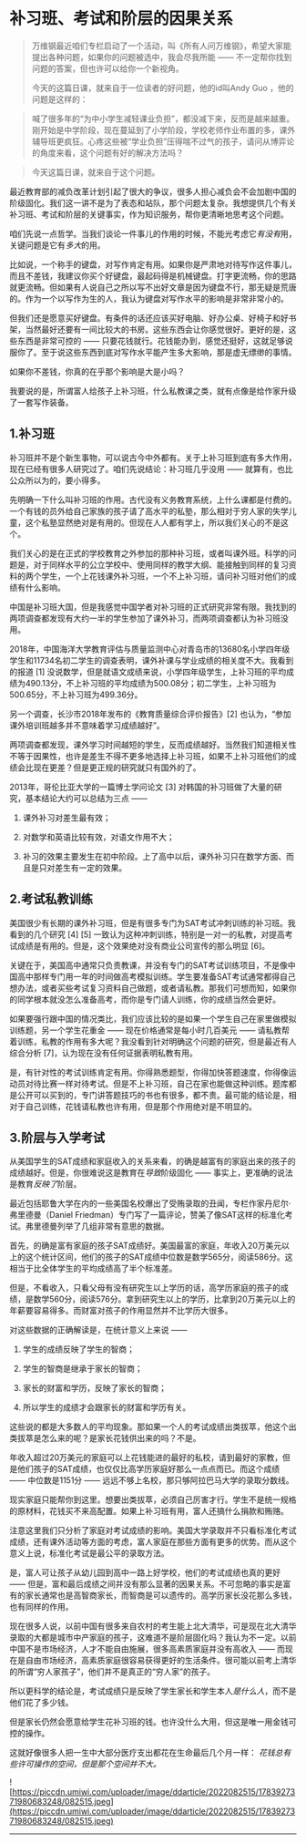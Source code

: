 # 补习班、考试和阶层的因果关系

> 万维钢最近咱们专栏启动了一个活动，叫《所有人问万维钢》，希望大家能提出各种问题，如果你的问题被选中，我会尽我所能 —— 不一定帮你找到问题的答案，但也许可以给你一个新视角。
> 
> 今天的这篇日课，就来自于一位读者的好问题，他的id叫Andy Guo ，他的问题是这样的：

> 喊了很多年的“为中小学生减轻课业负担”，都没减下来，反而是越来越重。刚开始是中学阶段，现在蔓延到了小学阶段，学校老师作业布置的多，课外辅导班更疯狂。心疼这些被“学业负担”压得喘不过气的孩子，请问从博弈论的角度来看，这个问题有好的解决方法吗？

> 今天这篇日课，就来自于这个问题。

最近教育部的减负改革计划引起了很大的争议，很多人担心减负会不会加剧中国的阶级固化。我们这一讲不是为了表态和站队，那个问题太复杂。我想提供几个有关补习班、考试和阶层的关键事实，作为知识服务，帮你更清晰地思考这个问题。

咱们先说一点哲学。当我们谈论一件事儿的作用的时候，不能光考虑它*有没有*用，关键问题是它有*多大*的用。

比如说，一个称手的键盘，对写作肯定有用。如果你是严肃地对待写作这件事儿，而且不差钱，我建议你买个好键盘，最起码得是机械键盘。打字更流畅，你的思路就更流畅。但如果有人说自己之所以写不出好文章是因为键盘不行，那无疑是荒唐的。作为一个以写作为生的人，我认为键盘对写作水平的影响是非常非常小的。

但我们还是愿意买好键盘。有条件的话还应该买好电脑、好办公桌、好椅子和好书架，当然最好还要有一间比较大的书房。这些东西会让你感觉很好。更好的是，这些东西是非常可控的 —— 只要花钱就行。花钱能办到，感觉还挺好，这就足够说服你了。至于说这些东西到底对写作水平能产生多大影响，那是虚无缥缈的事情。

如果你不差钱，你真的在乎那个影响是大是小吗？

我要说的是，所谓富人给孩子上补习班，什么私教课之类，就有点像是给作家升级了一套写作装备。

## 1.补习班

补习班并不是个新生事物，可以说古今中外都有。关于上补习班到底有多大作用，现在已经有很多人研究过了。咱们先说结论：补习班几乎没用 —— 就算有，也比公众所以为的，要小得多。

先明确一下什么叫补习班的作用。古代没有义务教育系统，上什么课都是付费的。一个有钱的员外给自己家族的孩子请了高水平的私塾，那么相对于穷人家的失学儿童，这个私塾显然绝对是有用的。但现在人人都有学上，所以我们关心的不是这个。

我们关心的是在正式的学校教育之外参加的那种补习班，或者叫课外班。科学的问题是，对于同样水平的公立学校中、使用同样的教学大纲、能接触到同样的复习资料的两个学生，一个上花钱课外补习班，一个不上补习班，请问补习班对他们的成绩有什么影响。

中国是补习班大国，但是我感觉中国学者对补习班的正式研究非常有限。我找到的两项调查都发现有大约一半的学生参加了课外补习，而两项调查都认为补习班没用。

2018年，中国海洋大学教育评估与质量监测中心对青岛市的13680名小学四年级学生和11734名初二学生的调查表明，课外补课与学业成绩的相关度不大。我看到的报道 [1] 没说数学，但是就语文成绩来说，小学四年级学生，上补习班的平均成绩为490.13分，不上补习班的平均成绩为500.08分；初二学生，上补习班为500.65分，不上补习班为499.36分。

另一个调查，长沙市2018年发布的《教育质量综合评价报告》[2] 也认为，“参加课外培训班越多并不意味着学习成绩越好”。

两项调查都发现，课外学习时间越短的学生，反而成绩越好。当然我们知道相关性不等于因果性，也许是差生不得不更多地选择上补习班，如果不上补习班他们的成绩会比现在更差？但是更正规的研究就只有国外的了。

2013年，哥伦比亚大学的一篇博士学问论文 [3] 对韩国的补习班做了大量的研究，基本结论大约可以总结为三点 ——

1. 课外补习对差生最有效；

2. 对数学和英语比较有效，对语文作用不大；

3. 补习的效果主要发生在初中阶段。上了高中以后，课外补习只在数学方面、而且是只对差生有一定的效果。

## 2.考试私教训练

美国很少有长期的课外补习班，但是有很多专门为SAT考试冲刺训练的补习班。我看到的几个研究 [4] [5] 一致认为这种冲刺训练，特别是一对一的私教，对提高考试成绩是有用的。但是，这个效果绝对没有商业公司宣传的那么明显 [6]。

关键在于，美国高中通常只负责教课，并没有专门的SAT考试训练项目，不是像中国高中那样专门用一年的时间做高考模拟训练。学生要准备SAT考试通常都得自己想办法，或者买些考试复习资料自己做题，或者请私教。那我们可想而知，如果你的同学根本就没怎么准备高考，而你是专门请人训练，你的成绩当然会更好。

如果要强行跟中国的情况类比，我们应该比较的是如果一个学生自己在家里做模拟训练题，另一个学生花重金 —— 现在价格通常是每小时几百美元 —— 请私教帮着训练，私教的作用有多大呢？我没看到针对明确这个问题的研究，但是最近有人综合分析 [7]，认为现在没有任何证据表明私教有用。

是，有针对性的考试训练肯定有用。你得熟悉题型，你得加快答题速度，你得像运动员对待比赛一样对待考试。但是不上补习班，自己在家也能做这种训练。题库都是公开可以买到的，专门讲答题技巧的书也有很多，都不贵。最可能的结论是，相对于自己训练，花钱请私教也许有用，但是那个作用绝对是不明显的。

## 3.阶层与入学考试

从美国学生的SAT成绩和家庭收入的关系来看，的确是越富有的家庭出来的孩子的成绩越好。但是，你很难说这是教育在*导致*阶级固化 —— 事实上，更准确的说法是教育*反映了*阶层。

最近包括耶鲁大学在内的一些美国名校爆出了受贿录取的丑闻，专栏作家丹尼尔·弗里德曼（Daniel Friedman）专门写了一篇评论，赞美了像SAT这样的标准化考试。弗里德曼列举了几组非常有意思的数据。

首先，的确是富有家庭的孩子SAT成绩好。美国最富的家庭，年收入20万美元以上的这个统计区间，他们的孩子的SAT成绩中位数是数学565分，阅读586分。这相当于比全体学生的平均成绩高了半个标准差。

但是，不看收入，只看父母有没有研究生以上学历的话，高学历家庭的孩子的成绩，是数学560分，阅读576分。拿到研究生以上的学历，比拿到20万美元以上的年薪要容易得多。而财富对孩子的作用显然并不比学历大很多。

对这些数据的正确解读是，在统计意义上来说 ——

1. 学生的成绩反映了学生的智商；

2. 学生的智商是继承于家长的智商；

3. 家长的财富和学历，反映了家长的智商；

4. 所以学生的成绩才会跟家长的财富和学历有关。

这些说的都是大多数人的平均现象。那如果一个人的考试成绩出类拔萃，他这个出类拔萃是怎么来的呢？是家长花钱供出来的吗？不是。

年收入超过20万美元的家庭可以上花钱能进的最好的私校，请到最好的家教，但是他们孩子的SAT成绩，也仅仅比高学历家庭好那么一点点而已。而这个成绩 —— 中位数是1151分 —— 远远不够上名校，那只够阿拉巴马大学的录取分数线。

现实家庭只能帮你到这里。想要出类拔萃，必须自己厉害才行。学生不是统一规格的原材料，花钱买不来高配置。如果上补习班有用，富人还搞什么捐款和贿赂。

注意这里我们只分析了家庭对考试成绩的影响。美国大学录取并不只看标准化考试成绩，还有课外活动等方面的考虑，富人家庭在那些方面有更多的优势。而从这个意义上说，标准化考试是最公平的录取方法。

是，富人可让孩子从幼儿园到高中一路上好学校，他们的考试成绩也真的更好 —— 但是，富和最后成绩之间并没有那么显著的因果关系。不可忽略的事实是富有的家长通常也是高智商家长，而智商是可以遗传的。高学历家长没花那么多钱，也有同样的作用。

现在很多人说，以前中国有很多来自农村的考生能上北大清华，可是现在北大清华录取的大都是城市中产家庭的孩子，这难道不是阶层固化吗？我认为不一定。以前中国不是市场经济，人才不能自由施展，很多高素质家庭并没有高收入 —— 而现在是自由市场经济，高素质家庭很容易获得更好的生活条件。很可能以前考上清华的所谓“穷人家孩子”，他们并不是真正的“穷人家”的孩子。

所以更科学的结论是，考试成绩只是反映了学生家长和学生本人*是什么人*，而不是他们花了多少钱。

但是家长仍然会愿意给学生花补习班的钱。也许没什么大用，但这是唯一用金钱可控的操作。

这就好像很多人把一生中大部分医疗支出都花在生命最后几个月一样： *花钱总有些许可操作的空间，但是那个空间并不大。*

![https://piccdn.umiwi.com/uploader/image/ddarticle/2022082515/1783927371980683248/082515.jpeg](https://piccdn.umiwi.com/uploader/image/ddarticle/2022082515/1783927371980683248/082515.jpeg)

---
